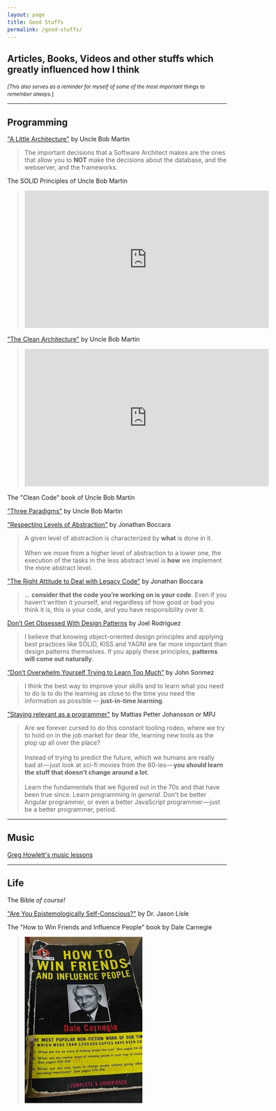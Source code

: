 ```yaml
---
layout: page
title: Good Stuffs
permalink: /good-stuffs/
---
```


## Articles, Books, Videos and other stuffs which greatly influenced how I think

<small>_[This also serves as a reminder for myself of some of the most important things to remember always._]</small>


---

## Programming



["A Little Architecture"](http://blog.cleancoder.com/uncle-bob/2016/01/04/ALittleArchitecture.html) by Uncle Bob Martin

> The important decisions that a Software Architect makes are the ones that allow you to **NOT** make the decisions about the database, and the webserver, and the frameworks.

The SOLID Principles of Uncle Bob Martin

> <iframe width="560" height="315" src="https://www.youtube.com/embed/oar-T2KovwE?list=PLC9xJAJbCB0s7BFxKtFDwQZb3IxEUjzT7" frameborder="0" allowfullscreen></iframe>


["The Clean Architecture"](http://blog.cleancoder.com/uncle-bob/2012/08/13/the-clean-architecture.html) by Uncle Bob Martin

> <iframe width="560" height="315" src="https://www.youtube.com/embed/Nsjsiz2A9mg" frameborder="0" allowfullscreen></iframe>

The "Clean Code" book of Uncle Bob Martin




["Three Paradigms"](http://blog.cleancoder.com/uncle-bob/2012/12/19/Three-Paradigms.html) by Uncle Bob Martin



["Respecting Levels of Abstraction"](https://simpleprogrammer.com/2017/01/27/respecting-abstraction/) by Jonathan Boccara

>A given level of abstraction is characterized by **what** is done in it. 
<br /><br />
>When we move from a higher level of abstraction to a lower one, the execution of the tasks in the less abstract level is **how** we implement the more abstract level.

<!--
> ![Respect Levels of Abstraction image](https://spzone-simpleprogrammer.netdna-ssl.com/wp-content/uploads/2017/01/respect_levels_of_abstraction2.png)

> I deem respecting the levels of abstraction to be the most important principle in programming, because it automatically implies many other best practices.
<br /><br />
If you think about this principle when designing your code and constantly ask yourself the question, **“In terms of what am I coding here?”**, your code will flow naturally, perform its function well, and be a pleasure to use for the other programmers and developers who have to work with it.
<br /><br />
By identifying what things the code does and replacing each one with a label, we know how to raise levels of abstraction in order to make code more expressive.

-->


["The Right Attitude to Deal with Legacy Code"](https://simpleprogrammer.com/2017/03/01/deal-with-legacy-code/) by Jonathan Boccara

> ... **consider that the code you’re working on is your code**. Even if you haven’t written it yourself, and regardless of how good or bad you think it is, this is your code, and you have responsibility over it. 



<!--
["Am I really a developer or just a good googler?"](http://www.hanselman.com/blog/AmIReallyADeveloperOrJustAGoodGoogler.aspx) by Scott Hanselman
-->



[Don’t Get Obsessed With Design Patterns](https://simpleprogrammer.com/2016/06/15/dont-get-obsessed-design-patterns/) by Joel Rodriguez

> I believe that knowing object-oriented design principles and applying best practices like SOLID, KISS and YAGNI are far more important than design patterns themselves. If you apply these principles, **patterns will come out naturally**.



["Don’t Overwhelm Yourself Trying to Learn Too Much"](https://simpleprogrammer.com/2014/06/23/dont-overwhelm-trying-learn-much/) by John Sonmez

> I think the best way to improve your skills and to learn what you need to do is to do the learning as close to the time you need the information as possible –- **just-in-time learning**.




["Staying relevant as a programmer"](https://medium.com/humans-create-software/staying-relevant-as-a-programmer-e9f18b1b0e43) by Mattias Petter Johansson or MPJ

> Are we forever cursed to do this constant tooling rodeo, where we try to hold on in the job market for dear life, learning new tools as the plop up all over the place?
<br /><br />
Instead of trying to predict the future, which we humans are really bad at — just look at sci-fi movies from the 60-ies — **you should learn the stuff that doesn’t change around a lot**.
<br /><br />
Learn the fundamentals that we figured out in the 70s and that have been true since. Learn programming in *general*. Don’t be better Angular programmer, or even a better JavaScript programmer — just be a better programmer, period.


---


## Music

[Greg Howlett's music lessons](http://greghowlett.com/blog/?affid=5114)

<!--
[Another appetizer for the upcoming big music question](https://greghowlett.com/blog/music-philosophy/appetizer.aspx?affid=5114) by Greg Howlett
- This is one of Greg's articles (among others) that changed my view on "music standards". (I had a very strict standard before :blush:)
-->


---


## Life

The Bible _of course!_

["Are You Epistemologically Self-Conscious?"](http://www.jasonlisle.com/2013/09/06/are-you-epistemologically-self-conscious/) by Dr. Jason Lisle

The "How to Win Friends and Influence People" book by Dale Carnegie

> ![How to Win Friends and Influence People book](/images/2017/how-to-win-friends-book-old.jpg)
